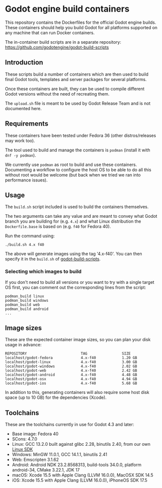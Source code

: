 # Godot engine build containers

This repository contains the Dockerfiles for the official Godot engine builds.
These containers should help you build Godot for all platforms supported on
any machine that can run Docker containers.

The in-container build scripts are in a separate repository:
https://github.com/godotengine/godot-build-scripts


## Introduction

These scripts build a number of containers which are then used to build final
Godot tools, templates and server packages for several platforms.

Once these containers are built, they can be used to compile different Godot
versions without the need of recreating them.

The `upload.sh` file is meant to be used by Godot Release Team and is not
documented here.


## Requirements

These containers have been tested under Fedora 36 (other distros/releases may work too).

The tool used to build and manage the containers is `podman` (install it with `dnf -y podman`).

We currently use `podman` as root to build and use these containers. Documenting a workflow to
configure the host OS to be able to do all this without root would be welcome (but back when we
tried we ran into performance issues).


## Usage

The `build.sh` script included is used to build the containers themselves.

The two arguments can take any value and are meant to convey what Godot branch
you are building for (e.g. `4.x`) and what Linux distribution the `Dockerfile.base`
is based on (e.g. `f40` for Fedora 40).

Run the command using:

    ./build.sh 4.x f40

The above will generate images using the tag '4.x-f40'.
You can then specify it in the `build.sh` of
[godot-build-scripts](https://github.com/godotengine/godot-build-scripts).


### Selecting which images to build

If you don't need to build all versions or you want to try with a single target OS first,
you can comment out the corresponding lines from the script:

    podman_build linux
    podman_build windows
    podman_build web
    podman_build android
    ...


## Image sizes

These are the expected container image sizes, so you can plan your disk usage in advance:

    REPOSITORY                         TAG                SIZE
    localhost/godot-fedora             4.x-f40            1.20 GB
    localhost/godot-linux              4.x-f40            3.00 GB
    localhost/godot-windows            4.x-f40            2.02 GB
    localhost/godot-web                4.x-f40            2.42 GB
    localhost/godot-android            4.x-f40            4.48 GB
    localhost/godot-osx                4.x-f40            4.94 GB
    localhost/godot-ios                4.x-f40            5.68 GB

In addition to this, generating containers will also require some host disk space
(up to 10 GB) for the dependencies (Xcode).


## Toolchains

These are the toolchains currently in use for Godot 4.3 and later:

- Base image: Fedora 40
- SCons: 4.7.0
- Linux: GCC 13.2.0 built against glibc 2.28, binutils 2.40, from our own [Linux SDK](https://github.com/godotengine/buildroot)
- Windows: MinGW 11.0.1, GCC 14.1.1, binutils 2.41
- Web: Emscripten 3.1.62
- Android: Android NDK 23.2.8568313, build-tools 34.0.0, platform android-34, CMake 3.22.1, JDK 17
- macOS: Xcode 15.5 with Apple Clang (LLVM 16.0.0), MacOSX SDK 14.5
- iOS: Xcode 15.5 with Apple Clang (LLVM 16.0.0), iPhoneOS SDK 17.5
